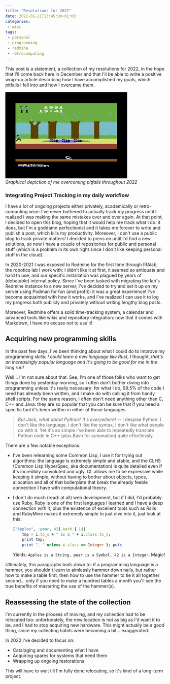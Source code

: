 ```yaml
---
title: "Resolutions for 2022"
date: 2022-01-21T13:45:00+01:00
categories:
 - misc
tags:
 - personal
 - programming
 - redmine
 - retrocomputing
---
```


This post is a statement, a collection of my resolutions for 2022, in the hope that I'll come back here in December and that I'll be able to write a positive wrap-up article describing how I have accomplished my goals, which pitfalls I fell into and how I overcame them.

![pitfall](https://raw.githubusercontent.com/jack23247/blog/master/img/pitfall.gif)
<br>*Graphical depiction of me overcoming pitfalls throughout 2022*

### Integrating Project Tracking in my daily workflow

I have a lot of ongoing projects either privately, academically or retro-computing wise: I've never bothered to actually track my progress until I realized I was making the same mistakes over and over again. At that point, I decided to open this blog, hoping that it would help me track what I do: it does, but I'm a goddamn perfectionist and it takes me forever to write and publish a post, which kills my productivity. Moreover, I can't use a public blog to track private matters! I decided to press on until I'd find a new solutions, so now I have a couple of repositories for public and personal stuff (which is a problem in its own right since I don't like keeping personal stuff in the cloud).

In 2020-2021 I was exposed to Redmine for the first time through IRAlab, the robotics lab I work with: I didn't like it at first, it seemed so antiquate and hard to use, and our specific installation was plagued by years of (debatable) internal policy. Since I've been tasked with migrating the lab's Redmine instance to a new server, I've decided to try and set it up on my server using Podman for fun (and profit): it was a great experience! I've become acquainted with how it works, and I've realized I can use it to log my progress both publicly and privately without writing lengthy blog posts.

Moreover, Redmine offers a solid time-tracking system, a calendar and advanced tools like wikis and repository integration: now that it comes with Markdown, I have no excuse not to use it!

## Acquiring new programming skills

In the past few days, I've been thinking about what I could do to improve my programming skills: *I could learn a new language like Rust*, I thought, *that's an increasingly popular language and it's going to be good for me in the long run!*

Well... I'm not sure about that. See, I'm one of those folks who want to get things done by yesterday morning, so I often don't bother diving into programming unless it's really necessary: for what I do, 99.5% of the code I need has already been written, and I make do with calling it from handy shell scripts. For the same reason, I often don't need anything other than C, C++ and Java: they are so popular that you can be sure that if you need a specific tool it's been written in either of those languages.

> *But Jack, what about Python? It's everywhere!* -- I despise Python: I don't like the language, I don't like the syntax, I don't like what people do with it. Yet it's so simple I've been able to repeatedly translate Python code in C++ (plus Bash for automation) quite effortlessly.

There are a few notable exceptions:

- I've been relearning some Common Lisp, I use it for trying out algorithms: the language is extremely simple and stable, and the CLHS (Common Lisp HyperSpec, aka documentation) is quite detailed even if it's incredibly convoluted and ugly. CL allows me to be expressive while keeping it simple, without having to bother about objects, types, allocation and all of that boilerplate that break the already feeble connection I have with computational theory.

- I don't do much (read: at all) web development, but if I did, I'd probably use Ruby. Ruby is one of the first languages I learned and I have a deep connection with it, plus the existence of excellent tools such as Rails and RubyMine makes it extremely simple to just dive into it, just look at this:
  
  ```ruby
  ["Apples", :pear, 42].each { |i|
      tmp = i.to_s + " is a " + i.class.to_s;
      print tmp;
      print ", " unless i.class == Integer }; puts
  ```
  
    Yields: `Apples is a String, pear is a Symbol, 42 is a Integer`. Magic!

Ultimately, this paragraphs boils down to: if a programming language is a hammer, you shouldn't learn to aimlessly hammer down nails, but rather how to make a table first, then how to use the hammer to tie it all together second... only if you need to make a hundred tables a month you'll see the true benefits of mastering the use of the hammer(s).

## Reassessing the state of the collection

I'm currently in the process of moving, and my collection had to be relocated too: unfortunately, the new location is not as big as I'd want it to be, and I had to stop acquiring new hardware. This might actually be a good thing, since my collecting habits were becoming a bit... exaggerated.

In 2022 I've decided to focus on:

- Cataloging and documenting what I have
- Acquiring spares for systems that need them
- Wrapping up ongoing restorations

This will have to wait till I'm fully done relocating, so it's kind of a long-term project.

